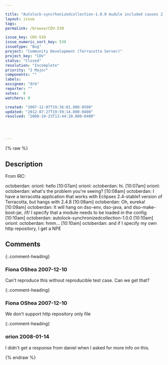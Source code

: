 ```yaml
---

title: "Autolock-syncrhonizedcollection-1.0.0 mudule included causes 2.4.8 to hang on configuration"
layout: issue
tags: 
permalink: /browse/CDV-539

issue_key: CDV-539
issue_numeric_sort_key: 539
issuetype: "Bug"
project: "Community Development (Terracotta Server)"
project_key: "CDV"
status: "Closed"
resolution: "Incomplete"
priority: "2 Major"
components: ""
labels: 
assignee: "drb"
reporter: ""
votes:  0
watchers: 0

created: "2007-12-07T19:36:01.000-0500"
updated: "2012-07-27T19:59:14.000-0400"
resolved: "2008-10-23T13:44:20.000-0400"




---
```


{% raw %}

## Description

<div markdown="1" class="description">

From IRC:

octoberdan: orionl: hello
[10:07am] orionl: octoberdan: hi.
[10:07am] orionl: octoberdan: what's the problem you're seeing?
[10:08am] octoberdan: I have a terracotta application that works with Eclipses 2.4-stable1 version of Terracotta, but hangs with 2.4.8
[10:08am] octoberdan: Oh, eureka!
[10:09am] octoberdan: It will hang on dso-env, dso-java, and dso-make-boot-jar, /if/ I specify that a module needs to be loaded in the config
[10:10am] octoberdan: autolock-synchronizedcollection-1.0.0
[10:10am] orionl: octoberdan: hmm...
[10:10am] octoberdan: and if I specify my own http repository, I get a NPE

</div>

## Comments


{:.comment-heading}
### **Fiona OShea** <span class="date">2007-12-10</span>

<div markdown="1" class="comment">

Can't reproduce this without reproducible test case. Can we get that?

</div>


{:.comment-heading}
### **Fiona OShea** <span class="date">2007-12-10</span>

<div markdown="1" class="comment">

We don't support http repository only file

</div>


{:.comment-heading}
### **orion** <span class="date">2008-01-14</span>

<div markdown="1" class="comment">

I didn't get a response from daniel when I asked for more info on this.

</div>



{% endraw %}
